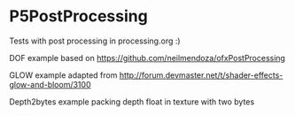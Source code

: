 P5PostProcessing
================

Tests with post processing in processing.org :)

 DOF example based on https://github.com/neilmendoza/ofxPostProcessing
 
 GLOW example adapted from http://forum.devmaster.net/t/shader-effects-glow-and-bloom/3100
 
 Depth2bytes example packing depth float in texture with two bytes
